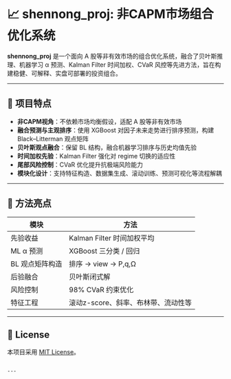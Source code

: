 # 📈 shennong_proj: 非CAPM市场组合优化系统

**shennong_proj** 是一个面向 A 股等非有效市场的组合优化系统，融合了贝叶斯推理、机器学习 α 预测、Kalman Filter 时间加权、CVaR 风控等先进方法，旨在构建稳健、可解释、实盘可部署的投资组合。

---

## 🚀 项目特点

- **非CAPM视角**：不依赖市场均衡假设，适配 A 股等非有效市场
- **融合预测与主观排序**：使用 XGBoost 对因子未来走势进行排序预测，构建 Black–Litterman 观点矩阵
- **贝叶斯观点融合**：保留 BL 结构，融合机器学习排序与历史均值先验
- **时间加权先验**：Kalman Filter 强化对 regime 切换的适应性
- **尾部风险控制**：CVaR 优化提升抗极端风险能力
- **模块化设计**：支持特征构造、数据集生成、滚动训练、预测可视化等流程解耦

---

## 🧠 方法亮点

| 模块        | 方法                    |
| --------- | --------------------- |
| 先验收益      | Kalman Filter 时间加权平均  |
| ML α 预测   | XGBoost 三分类 / 回归      |
| BL 观点矩阵构造 | 排序 → view → P,q,Ω     |
| 后验融合      | 贝叶斯闭式解                |
| 风险控制      | 98% CVaR 约束优化         |
| 特征工程      | 滚动z-score、斜率、布林带、流动性等 |

---

## 📄 License

本项目采用 [MIT License](LICENSE)。

```

---
